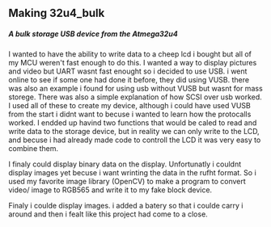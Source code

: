 ## Making 32u4_bulk
##### A bulk storage USB device from the Atmega32u4

I wanted to have the ability to write data to a cheep lcd i bought but all of my MCU weren't fast enough to do this. I wanted a way to display pictures and video but UART wasnt fast enought so i decided to use USB. i went online to see if some one had done it before, they did using VUSB. there was also an example i found for using usb without VUSB but wasnt for mass storege. There was also a simple explanation of how SCSI over usb worked. I used all of these to create my device, although i could have used VUSB from the start i didnt want to becuse i wanted to learn how the protocalls worked. I endded up havind two functions that would be caled to read and write data to the storage device, but in reality we can only write to the LCD, and becuse i had already made code to controll the LCD it was very easy to combine them.


I finaly could display binary data on the display. Unfortunatly i couldnt display images yet becuse i want wrinting the data in the rufht format. So i used my favorite image library (OpenCV) to make a program to convert video/ image to RGB565 and write it to my fake block device.

Finaly i coulde display images. i added a batery so that i coulde carry i around and then i fealt like this project had come to a close.

